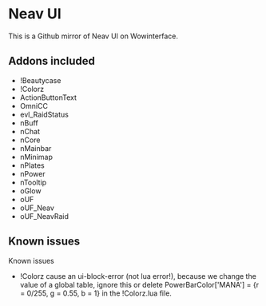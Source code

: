 # Neav UI

This is a Github mirror of Neav UI on Wowinterface.

## Addons included

- !Beautycase
- !Colorz
- ActionButtonText
- OmniCC
- evl_RaidStatus
- nBuff
- nChat
- nCore
- nMainbar
- nMinimap
- nPlates
- nPower
- nTooltip
- oGlow
- oUF
- oUF_Neav
- oUF_NeavRaid

## Known issues

Known issues

- !Colorz cause an ui-block-error (not lua error!), because we change
  the value of a global table, ignore this or delete
  PowerBarColor['MANA'] = {r = 0/255, g = 0.55, b = 1} in the
  !Colorz.lua file.

